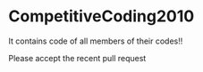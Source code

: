 # CompetitiveCoding2010
It contains code of all members of their codes!!

Please accept the recent pull request
